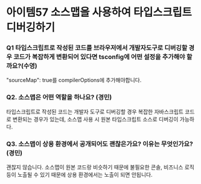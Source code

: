 # 아이템57 소스맵을 사용하여 타입스크립트 디버깅하기

### Q1 타입스크립트로 작성된 코드를 브라우저에서 개발자도구로 디버깅할 경우 코드가 복잡하게 변환되어 있다면 tsconfig에 어떤 설정을 추가해야 할까요?(수영)
"sourceMap": true를 compilerOptions에 추가해야합니다.

### Q2. 소스맵은 어떤 역할을 하나요? (경민)
타입스크립트로 작성된 코드는 개발자 도구로 디버깅할 경우 복잡한 자바스크립트 코드로 변환되는 경우가 있는데, 소스맵 사용 시 원본 타입스크립트 소스로 디버깅이 가능하다.

### Q3. 소스맵이 상용 환경에서 공개되어도 괜찮은가요? 이유는 무엇인가요? (경민)
괜찮지 않습니다. 소스맵이 원본 코드랑 비슷하기 때문에 불필요한 콘솔, 비즈니스 로직 등이 노출될 수 있기 때문에 상용 환경에서는 노출이 되면 안됩니다.